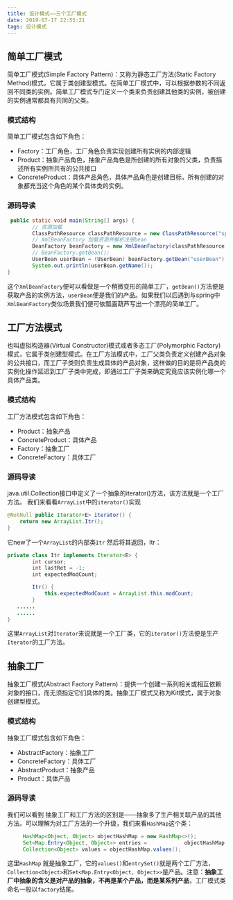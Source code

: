 ```yaml
---
title: 设计模式——三个工厂模式
date: 2019-07-17 22:55:21
tags: 设计模式
---
```


## 简单工厂模式

简单工厂模式(Simple Factory Pattern)：又称为静态工厂方法(Static Factory Method)模式，它属于类创建型模式。在简单工厂模式中，可以根据参数的不同返回不同类的实例。简单工厂模式专门定义一个类来负责创建其他类的实例，被创建的实例通常都具有共同的父类。



### 模式结构

简单工厂模式包含如下角色：

- Factory：工厂角色，工厂角色负责实现创建所有实例的内部逻辑
- Product：抽象产品角色，抽象产品角色是所创建的所有对象的父类，负责描述所有实例所共有的公共接口
- ConcreteProduct：具体产品角色，具体产品角色是创建目标，所有创建的对象都充当这个角色的某个具体类的实例。

### 源码导读

```java
 public static void main(String[] args) {
        // 资源加载
        ClassPathResource classPathResource = new ClassPathResource("spring-bean.xml");
        // XmlBeanFactory 加载资源并解析注册bean
        BeanFactory beanFactory = new XmlBeanFactory(classPathResource);
        // BeanFactory.getBean();
        UserBean userBean = (UserBean) beanFactory.getBean("userBean");
        System.out.println(userBean.getName());
}
```

这个`XmlBeanFactory`便可以看做是一个稍微变形的简单工厂，`getBean()`方法便是获取产品的实例方法，`userBean`便是我们的产品。如果我们以后遇到与spring中`XmlBeanFactory`类似场景我们便可依瓢画葫芦写出一个漂亮的简单工厂。

## 工厂方法模式

也叫虚拟构造器(Virtual Constructor)模式或者多态工厂(Polymorphic Factory)模式，它属于类创建型模式。在工厂方法模式中，工厂父类负责定义创建产品对象的公共接口，而工厂子类则负责生成具体的产品对象，这样做的目的是将产品类的实例化操作延迟到工厂子类中完成，即通过工厂子类来确定究竟应该实例化哪一个具体产品类。

### 模式结构

工厂方法模式包含如下角色：

- Product：抽象产品
- ConcreteProduct：具体产品
- Factory：抽象工厂
- ConcreteFactory：具体工厂

### 源码导读

java.util.Collection接口中定义了一个抽象的iterator()方法，该方法就是一个工厂方法。
我们来看看`ArrayList`中的`iterator()`实现

```java
@NotNull public Iterator<E> iterator() {
    return new ArrayList.Itr();
}
```

它new了一个`ArrayList`的内部类`Itr` 然后将其返回，Itr：

```java
private class Itr implements Iterator<E> {
        int cursor;
        int lastRet = -1;
        int expectedModCount;

        Itr() {
            this.expectedModCount = ArrayList.this.modCount;
        }
   ......
   ......
}
```

这里`ArrayList`对`Iterator`来说就是一个工厂类，它的`iterator()`方法便是生产`Iterator`的工厂方法。

## 抽象工厂

抽象工厂模式(Abstract Factory Pattern)：提供一个创建一系列相关或相互依赖对象的接口，而无须指定它们具体的类。抽象工厂模式又称为Kit模式，属于对象创建型模式。

### 模式结构

抽象工厂模式包含如下角色：

- AbstractFactory：抽象工厂
- ConcreteFactory：具体工厂
- AbstractProduct：抽象产品
- Product：具体产品

### 源码导读

我们可以看到 抽象工厂和工厂方法的区别是——抽象多了生产相关联产品的其他方法。可以理解为对工厂方法的一个升级，我们来看`HashMap`这个类：

```java
     HashMap<Object, Object> objectHashMap = new HashMap<>();
     Set<Map.Entry<Object, Object>> entries = 		     objectHashMap.entrySet();
     Collection<Object> values = objectHashMap.values();
```

这里`HashMap` 就是抽象工厂，它的`values()`和`entrySet()`就是两个工厂方法，` Collection<Object>`和`Set<Map.Entry<Object, Object>>`是产品。注意：**抽象工厂中抽象的含义是对产品的抽象，不再是某个产品，而是某系列产品**，工厂模式类命名一般以`factory`结尾。



